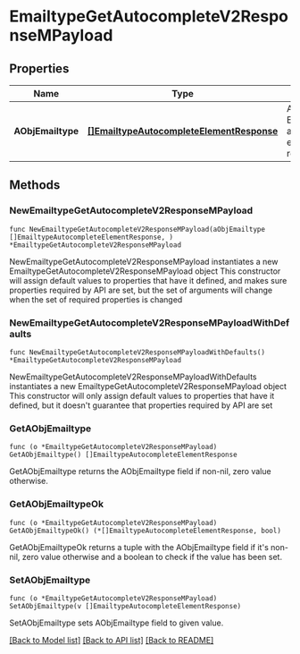 # EmailtypeGetAutocompleteV2ResponseMPayload

## Properties

Name | Type | Description | Notes
------------ | ------------- | ------------- | -------------
**AObjEmailtype** | [**[]EmailtypeAutocompleteElementResponse**](EmailtypeAutocompleteElementResponse.md) | An array of Emailtype autocomplete element response. | 

## Methods

### NewEmailtypeGetAutocompleteV2ResponseMPayload

`func NewEmailtypeGetAutocompleteV2ResponseMPayload(aObjEmailtype []EmailtypeAutocompleteElementResponse, ) *EmailtypeGetAutocompleteV2ResponseMPayload`

NewEmailtypeGetAutocompleteV2ResponseMPayload instantiates a new EmailtypeGetAutocompleteV2ResponseMPayload object
This constructor will assign default values to properties that have it defined,
and makes sure properties required by API are set, but the set of arguments
will change when the set of required properties is changed

### NewEmailtypeGetAutocompleteV2ResponseMPayloadWithDefaults

`func NewEmailtypeGetAutocompleteV2ResponseMPayloadWithDefaults() *EmailtypeGetAutocompleteV2ResponseMPayload`

NewEmailtypeGetAutocompleteV2ResponseMPayloadWithDefaults instantiates a new EmailtypeGetAutocompleteV2ResponseMPayload object
This constructor will only assign default values to properties that have it defined,
but it doesn't guarantee that properties required by API are set

### GetAObjEmailtype

`func (o *EmailtypeGetAutocompleteV2ResponseMPayload) GetAObjEmailtype() []EmailtypeAutocompleteElementResponse`

GetAObjEmailtype returns the AObjEmailtype field if non-nil, zero value otherwise.

### GetAObjEmailtypeOk

`func (o *EmailtypeGetAutocompleteV2ResponseMPayload) GetAObjEmailtypeOk() (*[]EmailtypeAutocompleteElementResponse, bool)`

GetAObjEmailtypeOk returns a tuple with the AObjEmailtype field if it's non-nil, zero value otherwise
and a boolean to check if the value has been set.

### SetAObjEmailtype

`func (o *EmailtypeGetAutocompleteV2ResponseMPayload) SetAObjEmailtype(v []EmailtypeAutocompleteElementResponse)`

SetAObjEmailtype sets AObjEmailtype field to given value.



[[Back to Model list]](../README.md#documentation-for-models) [[Back to API list]](../README.md#documentation-for-api-endpoints) [[Back to README]](../README.md)


